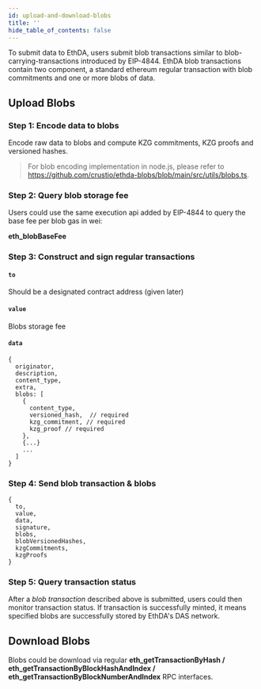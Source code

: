```yaml
---
id: upload-and-download-blobs
title: ''
hide_table_of_contents: false
---
```



To submit data to EthDA, users submit blob transactions similar to blob-carrying-transactions introduced by EIP-4844. EthDA blob transactions contain two component, a standard ethereum regular transaction with blob commitments and one or more blobs of data. 


## Upload Blobs

### Step 1: Encode data to blobs

Encode raw data to blobs and compute KZG commitments, KZG proofs and versioned hashes.

> For blob encoding implementation in node.js, please refer to https://github.com/crustio/ethda-blobs/blob/main/src/utils/blobs.ts.

### Step 2: Query blob storage fee

Users could use the same execution api added by EIP-4844 to query the base fee per blob gas in wei:

**eth_blobBaseFee**

### Step 3: Construct and sign regular transactions

#### `to`
Should be a designated contract address (given later)

#### `value`
Blobs storage fee

#### `data`


```JS
{
  originator,
  description,
  content_type,
  extra,
  blobs: [
    {
      content_type,
      versioned_hash,  // required
      kzg_commitment, // required
      kzg_proof // required
    },
    {...}
    ...
  ]
}
```

### Step 4: Send blob transaction & blobs

```JS
{
  to,
  value,
  data,
  signature,
  blobs,
  blobVersionedHashes,
  kzgCommitments,
  kzgProofs
}
```

### Step 5: Query transaction status

After a *blob transaction* described above is submitted, users could then monitor transaction status. If transaction is successfully minted, it means specified blobs are successfully stored by EthDA's DAS network.


## Download Blobs

Blobs could be download via regular **eth_getTransactionByHash / eth_getTransactionByBlockHashAndIndex / eth_getTransactionByBlockNumberAndIndex** RPC interfaces.